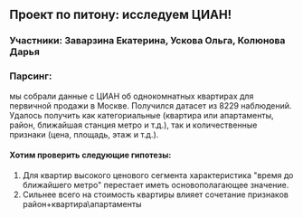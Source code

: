 ## Проект по питону: исследуем ЦИАН!
### Участники: Заварзина Екатерина, Ускова Ольга, Колюнова Дарья 
### Парсинг: 
мы собрали данные с ЦИАН об однокомнатных квартирах для первичной продажи в Москве. Получился датасет из 8229 наблюдений. Удалось получить как 
категориальные (квартира или апартаменты, район, ближайшая станция метро и т.д.), так и количественные признаки (цена, площадь, этаж и т.д.).
#### Хотим проверить следующие гипотезы: 
1) Для квартир высокого ценового сегмента характеристика "время до ближайшего метро" перестает иметь основополагающее значение.
2) Сильнее всего на стоимость квартиры влияет сочетание признаков район+квартира\апартаменты
